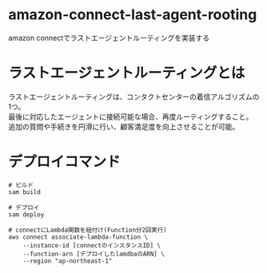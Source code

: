# amazon-connect-last-agent-rooting
amazon connectでラストエージェントルーティングを実装する  

# ラストエージェントルーティングとは
ラストエージェントルーティングは、コンタクトセンターの着信アルゴリズムの1つ。  
最後に対応したエージェントに接続可能な場合、再度ルーティングすること。  
追加の質問や手続きを円滑に行い、顧客満足度を向上させることが可能。

# デプロイコマンド
```
# ビルド
sam build

# デプロイ
sam deploy

# connectにLambda関数を紐付け(Function分2回実行)
aws connect associate-lambda-function \
    --instance-id [connectのインスタンスID] \
    --function-arn [デプロイしたlamdbaのARN] \
    --region "ap-northeast-1"
```

